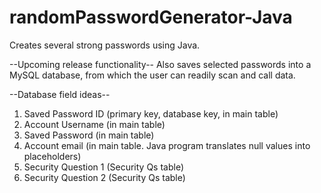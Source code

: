 # randomPasswordGenerator-Java
 Creates several strong passwords using Java.

 --Upcoming release functionality--
 Also saves selected passwords into a MySQL database, from which the user can readily scan and call data.

 --Database field ideas--
 1. Saved Password ID (primary key, database key, in main table)
 2. Account Username (in main table)
 3. Saved Password (in main table)
 4. Account email (in main table. Java program translates null values into placeholders)
 5. Security Question 1 (Security Qs table)
 6. Security Question 2 (Security Qs table)
